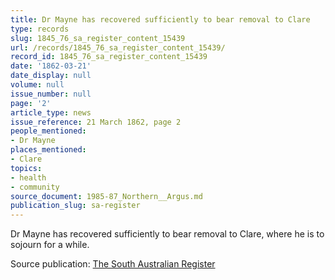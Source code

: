 ```yaml
---
title: Dr Mayne has recovered sufficiently to bear removal to Clare
type: records
slug: 1845_76_sa_register_content_15439
url: /records/1845_76_sa_register_content_15439/
record_id: 1845_76_sa_register_content_15439
date: '1862-03-21'
date_display: null
volume: null
issue_number: null
page: '2'
article_type: news
issue_reference: 21 March 1862, page 2
people_mentioned:
- Dr Mayne
places_mentioned:
- Clare
topics:
- health
- community
source_document: 1985-87_Northern__Argus.md
publication_slug: sa-register
---
```


Dr Mayne has recovered sufficiently to bear removal to Clare, where he is to sojourn for a while.

Source publication: [The South Australian Register](/publications/sa-register/)
